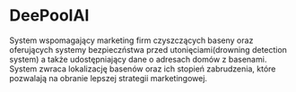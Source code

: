 # DeePoolAI
System wspomagający marketing firm czyszczących baseny oraz oferujących systemy bezpieczństwa przed utonięciami(drowning detection system) a także udostępniający dane o adresach domów z basenami. System zwraca lokalizację basenów oraz ich stopień zabrudzenia, które pozwalają na obranie lepszej strategii marketingowej.
